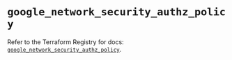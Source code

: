 # `google_network_security_authz_policy`

Refer to the Terraform Registry for docs: [`google_network_security_authz_policy`](https://registry.terraform.io/providers/hashicorp/google/6.21.0/docs/resources/network_security_authz_policy).
